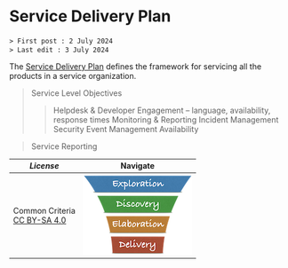 # Service Delivery Plan

```text
> First post : 2 July 2024
> Last edit : 3 July 2024
```

The [Service Delivery Plan][self] defines the framework for servicing all the products in a service organization.

> Service Level Objectives
>> Helpdesk & Developer Engagement – language, availability, response times
>> Monitoring & Reporting
>> Incident Management
>> Security Event Management
>> Availability

> Service Reporting

| *License* | Navigate |
| - | - |
|Common Criteria</BR>[CC BY-SA 4.0](https://creativecommons.org/licenses/by-sa/4.0/deed.en) | [![LeanUP Logo](/LeanUP/Images/leanupLogo-s.png)](/LeanUP/Artefacts/overview.md) |

[self]: /LeanUP/Artefacts/serdel-plan.md